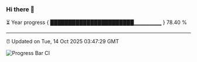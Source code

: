 ### Hi there 👋

⏳ Year progress { ███████████████████████▁▁▁▁▁▁▁ } 78.40 %

---

⏰ Updated on Tue, 14 Oct 2025 03:47:29 GMT

![Progress Bar CI](https://github.com/IshwaranRudhara/GIT-ACTION/workflows/Progress%20Bar%20CI/badge.svg)
